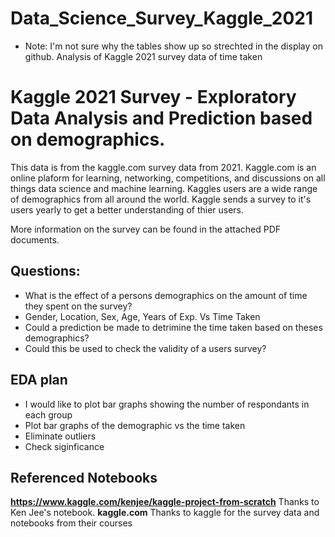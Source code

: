 # Data_Science_Survey_Kaggle_2021
- Note: I'm not sure why the tables show up so strechted in the display on github. 
Analysis of Kaggle 2021 survey data of time taken 
# Kaggle 2021 Survey - Exploratory Data Analysis and Prediction based on demographics.

This data is from the kaggle.com survey data from 2021. Kaggle.com is an online plaform for learning, networking, competitions, and discussions on all things data science and machine learning. Kaggles users are a wide range of demographics from all around the world. Kaggle sends a survey to it's users yearly to get a better understanding of thier users. 

More information on the survey can be found in the attached PDF documents. 

## Questions: ##
- What is the effect of a persons demographics on the amount of time they spent on the survey?
- Gender, Location, Sex, Age, Years of Exp. Vs Time Taken
- Could a prediction be made to detrimine the time taken based on theses demographics?
- Could this be used to check the validity of a users survey? 

## EDA plan
- I would like to plot bar graphs showing the number of respondants in each group
- Plot bar graphs of the demographic vs the time taken
- Eliminate outliers
- Check siginficance

## Referenced Notebooks
**https://www.kaggle.com/kenjee/kaggle-project-from-scratch** Thanks to Ken Jee's notebook. 
**kaggle.com** Thanks to kaggle for the survey data and notebooks from their courses
